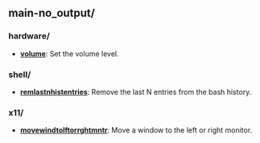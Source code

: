 
## main-no_output/

### hardware/

* [**volume**](hardware/volume): Set the volume level.

### shell/

* [**remlastnhistentries**](shell/remlastnhistentries): Remove the last N entries from the bash history.

### x11/

* [**movewindtolftorrghtmntr**](x11/movewindtolftorrghtmntr): Move a window to the left or right monitor.

